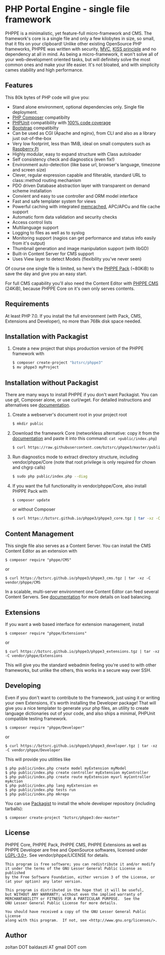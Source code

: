 PHP Portal Engine - single file framework
=========================================

PHPPE is a minimalistic, yet feature-full micro-framework and CMS. The framework's core is a single file and only a few kilobytes in size, so small, that it fits on your clipboard!
Unlike other existing OpenSource PHP frameworks, PHPPE was written with security, [MVC](https://en.wikipedia.org/wiki/Model%E2%80%93view%E2%80%93controller), [KISS principle](http://en.wikipedia.org/wiki/KISS_principle) and no dependency at all in mind.
As being a micro-framework, it won't solve all of your web-development oriented tasks, but will definitely solve the most common ones and make your life easier.
It's not bloated, and with simplicity cames stability and high performance.

Features
--------
This 80k bytes of PHP code will give you:
- Stand alone environment, optional dependencies only. Single file deployment.
- [PHP Composer](https://getcomposer.org/) compatibilty
- [PHPUnit](https://phpunit.de) compatibility with [100% code coverage](http://bztsrc.github.io/phppe3/coverage)
- [Bootstrap](https://getbootstrap.com/) compatibilty
- Can be used as CGI (Apache and nginx), from CLI and also as a library just out-of-the-box
- Very low footprint, less than 1MiB, ideal on small computers such as [Raspberry Pi](https://www.raspberrypi.org/)
- Highly modular, easy to expand structure with Class autoloader
- Self consistency check and diagnostics (even fix!)
- Environment auto-detection (like base url, browser's language, timezone and screen size)
- Clever, regular expression capable and filterable, standard URL to class::method routing mechanism
- PDO driven Database abstraction layer with transparent on demand scheme installation
- Convient and easy to use controller and ORM model interface
- Fast and safe templater system for views
- Powerful caching with integrated [memcached](http://memcached.org/), APC/APCu and file cache support
- Automatic form data validation and security checks
- Access control lists
- Multilanguage support
- Logging to files as well as to syslog
- Monitoring support (nagios can get performance and status info easily from it's output)
- Thumbnail generation and image manipulation support (with libGD)
- Built-in Content Server for CMS support
- Uses View layer to detect Models (flexibility you've never seen)

Of course one single file is limited, so here's the [PHPPE Pack](http://bztsrc.github.io/phppe3/phppe3_core.tgz) (~80KiB) to save the day and give you an easy start.

For full CMS capability you'll also need the Content Editor with [PHPPE CMS](http://bztsrc.github.io/phppe3/phppe3_cms.tgz) (24KiB), because PHPPE Core on it's own only serves contents.

Requirements
------------

At least PHP 7.0. If you install the full environment (with Pack, CMS, Extensions and Developer), no more than 768k disk space needed.

Installation with Packagist
---------------------------
1. Create a new project that ships production version of the PHPPE framework with

    ``` sh
    $ composer create-project "bztsrc/phppe3"
    $ mv phppe3 myProject
    ```

Installation without Packagist
------------------------------

There are many ways to install PHPPE if you don't want Packagist. You can use git, Composer alone, or use curl/wget.
For detailed instructions and alternatives see [documentation](http://bztsrc.github.io/phppe3/index.html#install).

1. Create a webserver's document root in your project root

    ``` sh
    $ mkdir public
    ```

2. Download the framework Core (networkless alternative: copy it from the [documentation](http://bztsrc.github.io/phppe3/index.html#downloads) and paste it into this command: `cat >public/index.php`)

    ``` sh
    $ curl https://raw.githubusercontent.com/bztsrc/phppe3/master/public/index.php >public/index.php
    ```

3. Run diagnostics mode to extract directory structure, including vendor/phppe/Core (note that root privilege is only required for chown and chgrp calls)

    ``` sh
    $ sudo php public/index.php --diag
    ```

4. If you want the full functionality in vendor/phppe/Core, also install PHPPE Pack with

    ``` sh
    $ composer update
    ```

    or without Composer

    ``` sh
    $ curl https://bztsrc.github.io/phppe3/phppe3_core.tgz | tar -xz -C vendor/phppe/Core && sudo php public/index.php --diag
    ```

Content Management
------------------

This single file also serves as a Content Server. You can install the CMS Content Editor as an extension with

    $ composer require "phppe/CMS"

or

    $ curl https://bztsrc.github.io/phppe3/phppe3_cms.tgz | tar -xz -C vendor/phppe/CMS

In a scalable, multi-server environment one Content Editor can feed several Content Servers. See [documentation](http://bztsrc.github.io/phppe3/index.html#contents) for more details on load balancing.

Extensions
----------

If you want a web based interface for extension management, install

    $ composer require "phppe/Extensions"

or

    $ curl https://bztsrc.github.io/phppe3/phppe3_extensions.tgz | tar -xz -C vendor/phppe/Extensions

This will give you the standard webadmin feeling you're used to with other frameworks, but unlike the others, this works in a secure way over SSH.

Developing
----------

Even if you don't want to contribute to the framework, just using it or writing your own Extensions, it's worth installing the Developer package!
That will give you a nice templater to generate your php files, an utility to create language dictionaries out of your code, and also ships a minimal, PHPUnit compatible testing framework.

    $ composer require "phppe/Developer"

or

    $ curl https://bztsrc.github.io/phppe3/phppe3_developer.tgz | tar -xz -C vendor/phppe/Developer

This will provide you utilities like

    $ php public/index.php create model myExtension myModel
    $ php public/index.php create controller myExtension myController
    $ php public/index.php create route myExtension myurl myController myAction
    $ php public/index.php lang myExtension en
    $ php public/index.php tests run
    $ php public/index.php mkrepo

You can use [Packagist](https://packagist.org/packages/bztsrc/phppe3) to install the whole developer repository (including tarballs):

    $ composer create-project "bztsrc/phppe3:dev-master"

License
-------

PHPPE Core, PHPPE Pack, PHPPE CMS, PHPPE Extensions as well as PHPPE Developer are free and OpenSource softwares, licensed under [LGPL-3.0+](http://www.gnu.org/licenses/). See vendor/phppe/LICENSE for details.

    This program is free software; you can redistribute it and/or modify
    it under the terms of the GNU Lesser General Public License as published
    by the Free Software Foundation, either version 3 of the License, or
    (at your option) any later version.

    This program is distributed in the hope that it will be useful,
    but WITHOUT ANY WARRANTY; without even the implied warranty of
    MERCHANTABILITY or FITNESS FOR A PARTICULAR PURPOSE.  See the
    GNU Lesser General Public License for more details.

    You should have received a copy of the GNU Lesser General Public License
    along with this program.  If not, see <http://www.gnu.org/licenses/>.

Author
------

zoltan DOT baldaszti AT gmail DOT com
